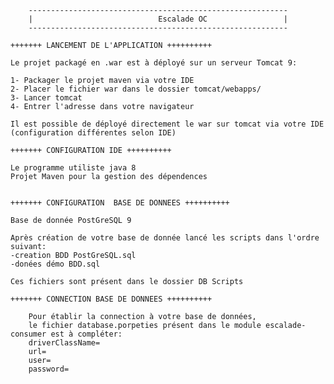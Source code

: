 	
		
		----------------------------------------------------------
		|                            Escalade OC 				 |
		----------------------------------------------------------

	+++++++ LANCEMENT DE L'APPLICATION ++++++++++

    Le projet packagé en .war est à déployé sur un serveur Tomcat 9:
    
    1- Packager le projet maven via votre IDE 
    2- Placer le fichier war dans le dossier tomcat/webapps/
    3- Lancer tomcat
    4- Entrer l'adresse dans votre navigateur
    
    Il est possible de déployé directement le war sur tomcat via votre IDE (configuration différentes selon IDE)
	
	+++++++ CONFIGURATION IDE ++++++++++
    
   	Le programme utiliste java 8
   	Projet Maven pour la gestion des dépendences 
	 
	   
    +++++++ CONFIGURATION  BASE DE DONNEES ++++++++++
    
    Base de donnée PostGreSQL 9
    
    Après création de votre base de donnée lancé les scripts dans l'ordre suivant:
    -creation BDD PostGreSQL.sql
    -donées démo BDD.sql
    
    Ces fichiers sont présent dans le dossier DB Scripts
	
	+++++++ CONNECTION BASE DE DONNEES ++++++++++
    	
    	Pour établir la connection à votre base de données,
    	le fichier database.porpeties présent dans le module escalade-consumer est à compléter:
    	driverClassName=
        url=
        user=
        password=
